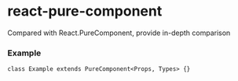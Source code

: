 # react-pure-component
Compared with React.PureComponent, provide in-depth comparison
### Example

```
class Example extends PureComponent<Props, Types> {}
```
